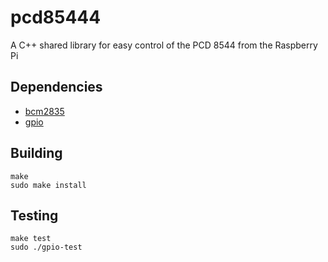 # pcd85444
A C++ shared library for easy control of the PCD 8544 from the Raspberry Pi

## Dependencies

* [bcm2835](http://www.airspayce.com/mikem/bcm2835)
* [gpio](https://github.com/jessestricker/gpio)

## Building

```
make
sudo make install
```

## Testing

```
make test
sudo ./gpio-test
```